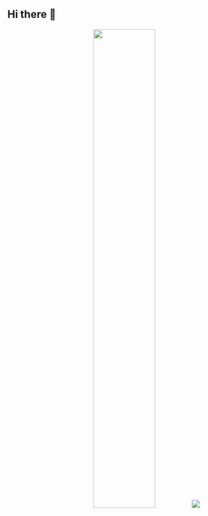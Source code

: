 ## Hi there 👋
<p align="center">
  <img height="50%" width="auto" src ="https://github-readme-stats.vercel.app/api/top-langs/?username=ayushmodi001&layout=compact&hide_border=false&theme=radical&bg_color=003366&langs_count=6&hide=jupyter%20notebook,tex,css,php&exclude_repo=Pacman-AI">
  &nbsp; 
  <img src ="https://github-readme-streak-stats.herokuapp.com?user=ayushmodi001&theme=radical&hide_border=false&background=003366">
  <br>
</p>
<!--
**ayushmodi001/ayushmodi001** is a ✨ _special_ ✨ repository because its `README.md` (this file) appears on your GitHub profile.

Here are some ideas to get you started:

- 🔭 I’m currently working on ...
- 🌱 I’m currently learning ...
- 👯 I’m looking to collaborate on ...
- 🤔 I’m looking for help with ...
- 💬 Ask me about ...
- 📫 How to reach me: ...
- 😄 Pronouns: ...
- ⚡ Fun fact: ...
-->
